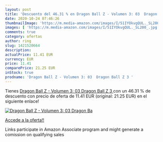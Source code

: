 ```yaml
---
layout: post
title: 'Descuento del 46.31 % en Dragon Ball Z - Volumen 3: 03  Dragon Ba'
date: 2020-10-24 07:46:26
thumbnailImage: 'https://m.media-amazon.com/images/I/51IYOkvgQUL._SL200_.jpg'
images: [ 'https://m.media-amazon.com/images/I/51IYOkvgQUL._SL200_.jpg' ]
comments: true
category: ofertas
author: ring
slug: 1421520664
description:
actualPrice: 11.41 EUR
currency: EUR
price: 11.41
comparePrice: 21.25 EUR
inStock: true
prodname: 'Dragon Ball Z - Volumen 3: 03  Dragon Ball Z 3 '
---
```


Tienes [Dragon Ball Z - Volumen 3: 03  Dragon Ball Z 3 ](https://www.amazon.es/dp/1421520664/?tag=tolees-21) con un 46.31 % de descuento con precio de oferta de 11.41 EUR (original: 21.25 EUR) en el siguiente enlace!

[![Dragon Ball Z - Volumen 3: 03  Dragon Ba](https://m.media-amazon.com/images/I/51IYOkvgQUL._SL200_.jpg)](https://www.amazon.es/dp/1421520664/?tag=tolees-21)

[Accede a la oferta!!](https://www.amazon.es/dp/1421520664/?tag=tolees-21)

Links participate in Amazon Associate program and might generate a comission on qualifying sales


